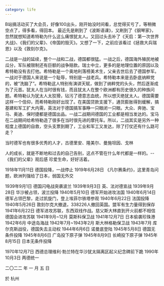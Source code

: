 ```yaml
---
category: life
---
```


B站搞活动买了大会员，好像100出头，刚开始没时间看，总觉得买亏了，等稍微空点了，得多看，得回本。
最近先是刷到了《波斯语课》，又刷到了《钢琴家》，忽然就想知道希特勒为什么这么痛恨犹太人。又回过头去补了《天启：第一次世界大战》、《我们的父辈》、《帝国的毁灭》。又想了一下，之前应该看过《拯救大兵瑞恩》以及《敦刻尔克》。

二战是一战的延续，整个一战和二战，德国都很猛。一战之后，德国海外殖民地被瓜分，军队被限制还有巨额的战争赔款。瑞士中立，更多的是地理位置的原因以及希特勒没有去打他。希特勒是一个奥地利落榜美术生，父亲去世后去了德国参军。一战对于德国人来说是一个耻辱，特别是一战老兵。希特勒本来是去卧底纳粹党的，被“洗脑了”。希特勒这人特别有演讲天赋，做到了纳粹党的头头，然后逐渐成为了元首。犹太人在当时很有钱，而且犹太人在整个欧洲都有历史很久的种族问题。希特勒认为犹太人太狡猾，玷污了德意志血统，所以想灭绝犹太人。德国需要这样一个信仰，而希特勒刚好出现了。在美国贷款支援下，通货膨胀得到缓解，搞基建和军工扩大内需，英法对于德国搞军事睁一只眼闭一只眼。大众、奔驰、宝马、奥迪、保时捷都是德国出品。一战二战期间德国的工业都是相当发达的。宝马在二战期间给希特勒造了很多在当时很先进的摩托车。所以，二战其实是另外一种程度上德国的自救，空头支票到期了，工业和军工又发达，除了打仗还有什么路可走？

当时德军也有很多优秀的人才，古德里安、隆美尔、曼施坦因、戈林

人的成长，就是不断地和过去的自己告别，这点不管在什么年代都是一样的。--《我们的父辈》观后感
珍爱生命，好好活着。

1918年11月11日   德国投降，一战停止
1919年6月28日   《凡尔赛条约》，这里青岛问题，欧洲列强给了日本，弱国无外交

1939年9月1日          德国闪电战突袭波兰
1939年9月3日          英、法对德宣战
1939年9月28日         华沙被占领，波兰投降
1940年5月10日         德军开始进攻法国
1940年6月14日         德军占领巴黎，走过凯旋门，登上埃菲尔铁塔参观
1940年6月22日         法国投降
1940年5月26日         敦刻尔克大撤退，338226人撤回英国。盟军有生力量得到保存
1941年6月22日         德军进攻苏联，东西双线作战。慈父斯大林直到开火前都不相信德国会进攻苏联
1941年9月~12月        莫斯科保卫战
1941年12月7日         日本偷袭珍珠港
1942年6月             中途岛海战
1942年7月~1943年2月    斯大林格勒保卫战
1943年7月             库尔克斯战役，德国失去主动权
1944年6月6日          诺曼底登陆
1945年5月8日          德国无条件投降
1945年8月6日          广岛投下原子弹
1945年8月9日          长崎投下原子弹
1945年8月15日         日本无条件投降

1970年12月7日         西德总理维利·勃兰特在华沙犹太隔离区起义纪念碑前下跪
1990年10月3日         两德统一


二〇二二 年 一 月 五 日

於 杭州
